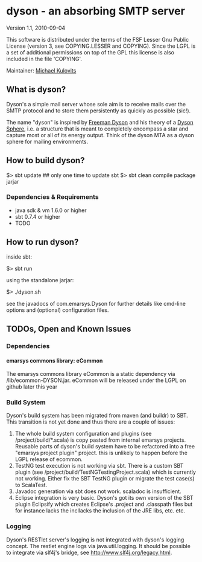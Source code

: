 # dyson - an absorbing SMTP server

Version 1.1, 2010-09-04

This software is distributed under the terms of the FSF Lesser Gnu
Public License (version 3, see COPYING.LESSER and COPYING). Since the LGPL 
is a set of additional permissions on top of the GPL this 
license is also included in the file 'COPYING'.

Maintainer: [Michael Kulovits](mailto:kulovits@emarsys.com)

## What is dyson?

Dyson's a simple mail server whose sole aim is to receive mails 
over the SMTP protocol and to store them persistently as quickly as possible (sic!).

The name "dyson" is inspired by [Freeman Dyson](http://en.wikipedia.org/wiki/Freeman_Dyson) 
and his theory of a [Dyson Sphere](href="http://en.wikipedia.org/wiki/Dyson_sphere), 
i.e. a structure that is meant to completely encompass a star and capture most 
or all of its energy output.
Think of the dyson MTA as a dyson sphere for mailing environments.

## How to build dyson?

  $> sbt update ## only one time to update sbt
  $> sbt clean compile package jarjar

### Dependencies & Requirements

 * java sdk & vm 1.6.0 or higher
 * sbt 0.7.4 or higher
 * TODO

## How to run dyson?

inside sbt:

  $> sbt run
  
using the standalone jarjar: 
 
  $> ./dyson.sh

see the javadocs of com.emarsys.Dyson for further details like cmd-line options 
and (optional) configuration files.

## TODOs, Open and Known Issues

### Dependencies

#### emarsys commons library: eCommon

The emarsys commons library eCommon is a static dependency via 
/lib/ecommon-DYSON.jar. eCommon will be released under the 
LGPL on github later this year

### Build System

Dyson's build system has been migrated from maven (and buildr) to SBT. 
This transition is not yet done and thus there are a couple of issues:
 
 1. The whole build system configuration and plugins (see /project/build/*.scala)
    is copy pasted from internal emarsys projects. Reusable parts of dyson's 
    build system have to be refactored into a free "emarsys project plugin" 
    project. this is unlikely to happen before the LGPL release of ecommon.
 2. TestNG test execution is not working via sbt. There is a custom
 	SBT plugin (see /project/build/TestNGTestingProject.scala) which is 
 	currently not working. Either fix the SBT TestNG plugin or migrate the
 	test case(s) to ScalaTest.  
 3. Javadoc generation via sbt does not work. scaladoc is insufficient.
 4. Eclipse integration is very basic. Dyson's got its own version of
    the SBT plugin Eclipsify which creates Eclipse's .project and
    .classpath files but for instance lacks the incllacks the inclusion
    of the JRE libs, etc. etc.
 
### Logging

Dyson's RESTlet server's logging is not integrated with dyson's logging
concept. The restlet engine logs via java.util.logging. It should be possible 
to integrate via slf4j's bridge, see http://www.slf4j.org/legacy.html.
